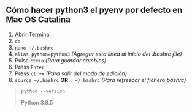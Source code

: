 ## Cómo hacer python3 el pyenv por defecto en Mac OS Catalina ##

 1. Abrir Terminal 
 2. `cd`
 3. `nano ~/.bashrc`
 4. `alias python=python3`  *(Agregar esta linea al inicio del .bashrc file)*
 5. Pulsa `ctr+o` *(Para guardar cambios)*
 6. Press `Enter`
 7. Press `ctr+x` *(Para salir del modo de edición)*
 8. `source ~/.bashrc` **OR** `. ~/.bashrc` *(Para refrescar el fichero bashrc)*
 

>`python --version`
> 
> Python 3.8.5

